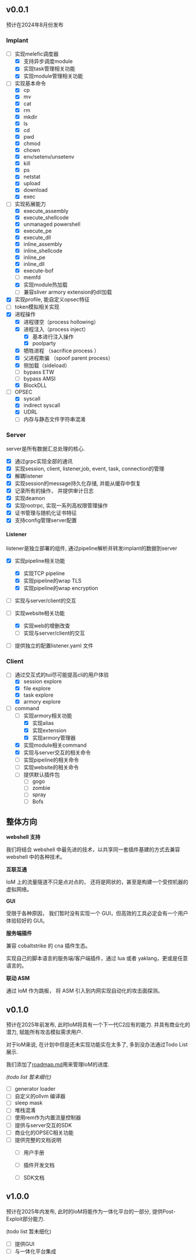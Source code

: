 ## v0.0.1

预计在2024年8月份发布

### Implant

- [ ] 实现melefic调度器
    - [x] 支持异步调度module
    - [x] 实现task管理相关功能
    - [x] 实现module管理相关功能
- [ ] 实现基本命令
    - [x] cp
    - [x] mv
    - [x] cat
    - [x] rm
    - [x] mkdir
    - [x] ls
    - [x] cd
    - [x] pwd
    - [x] chmod
    - [x] chown
    - [x] env/setenv/unsetenv
    - [x] kill
    - [x] ps
    - [x] netstat
    - [x] upload
    - [x] download
    - [x] exec
- [ ] 实现拓展能力
    - [x] execute_assembly
    - [x] execute_shellcode
    - [x] unmanaged powershell
    - [x] execute_pe
    - [x] execute_dll
    - [x] inline_assembly
    - [x] inline_shellcode
    - [x] inline_pe
    - [x] inline_dll
    - [x] execute-bof
    - [ ] memfd
    - [x] 实现module热加载
    - [ ] 兼容sliver armory extension的dll加载
- [x] 实现profile, 能自定义opsec特征
- [ ] token模拟相关实现
- [x] 进程操作
    - [x] 进程镂空（process hollowing）
    - [x] 进程注入（process inject）
        - [x] 基本进行注入操作
        - [x] poolparty
    - [x] 牺牲进程 （sacrifice process ）
    - [x] 父进程欺骗 （spoof parent process）
    - [x] 侧加载（sideload）
    - [ ] bypass ETW
    - [ ] bypass AMSI
    - [x] BlockDLL
- [ ] OPSEC
    - [x] syscall
    - [x] indirect syscall
    - [x] UDRL
    - [ ] 内存与静态文件字符串混淆

### Server

server是所有数据汇总处理的核心.

- [x] 通过grpc实现全部的通讯
- [x] 实现session, client, listener,job, event, task, connection的管理
- [x] 解耦listener
- [x] 实现session的message持久化存储, 并能从缓存中恢复
- [x] 记录所有的操作， 并提供审计日志
- [x] 实现deamon
- [x] 实现rootrpc, 实现一系列高权限管理操作
- [x] 证书管理与随机化证书特征
- [x] 支持config管理server配置

#### Listener

listener是独立部署的组件, 通过pipeline解析并转发implant的数据到server

- [x] 实现pipeline相关功能
	- [x] 实现TCP pipeline
	- [x] 实现pipeline的wrap TLS
	- [x] 实现pipeline的wrap encryption
- [ ] 实现与server/client的交互
- [ ] 实现website相关功能
	- [x] 实现web的增删改查
	- [ ] 实现与server/client的交互
- [ ] 提供独立的配置listener.yaml 文件


### Client

- [ ] 通过交互式的tui尽可能提高cli的用户体验
	- [x] session explore
	- [x] file explore
	- [x] task explore
	- [x] armory explore
- [ ] command
	- [ ] 实现armory相关功能
		- [x] 实现alias
		- [x] 实现extension
		- [x] 实现armory管理器
  - [x] 实现module相关command
  - [x] 实现与server交互的相关命令
  - [ ] 实现pipeline的相关命令
  - [ ] 实现website的相关命令
  - [ ] 提供默认插件包
	  - [ ] gogo
	  - [ ] zombie
	  - [ ] spray
	  - [ ] Bofs

## 整体方向
**webshell 支持**

我们将结合 webshell 中最先进的技术，以共享同一套插件基建的方式去兼容 webshell 中的各种技术。

**互联互通**

IoM  上的流量隧道不只是点对点的， 还将是网状的，甚至是构建一个受控机器的虚拟网络。

**GUI**

受限于各种原因， 我们暂时没有实现一个 GUI，但高效的工具必定会有一个用户体验较好的 GUI。

**服务端插件**

兼容 cobaltstrike 的 cna 插件生态。

实现自己的脚本语言的服务端/客户端插件，通过 lua 或者 yaklang，更或是任意语言的。

 **联动 ASM**

通过 IoM  作为跳板， 将 ASM 引入到内网实现自动化的攻击面探测。
## v0.1.0

预计在2025年前发布, 此时IoM将具有一个下一代C2应有的能力.   并具有商业化的潜力, 赋能所有攻击模拟需求用户.

对于IoM来说, 在计划中但是还未实现功能实在太多了, 多到没办法通过Todo List展示. 

我们添加了[roadmap.md](wiki/IoM/roadmap.md)用来管理IoM的进度.


*(todo list 暂未细化)*
- [ ] generator loader 
- [ ] 自定义的ollvm 编译器
- [ ] sleep mask
- [ ] 堆栈混淆
- [ ] 使用rem作为内置流量控制器
- [ ] 提供与server交互的SDK
- [ ] 商业化的OPSEC相关功能
- [ ] 提供完整的文档说明
	- [ ] 用户手册
	- [ ] 插件开发文档
	- [ ] SDK文档


## v1.0.0



预计在2025年内发布, 此时的IoM将能作为一体化平台的一部分, 提供Post-Exploit部分能力. 

(todo list 暂未细化)

- [ ] 提供GUI
- [ ] 与一体化平台集成